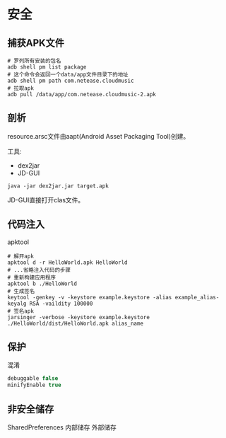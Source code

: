 # 安全

## 捕获APK文件

```shell
# 罗列所有安装的包名
adb shell pm list package
# 这个命令会返回一个data/app文件目录下的地址
adb shell pm path com.netease.cloudmusic
# 拉取apk
adb pull /data/app/com.netease.cloudmusic-2.apk
```

## 剖析
resource.arsc文件由aapt(Android Asset Packaging Tool)创建。

工具:
- dex2jar
- JD-GUI

```shell
java -jar dex2jar.jar target.apk
```

JD-GUI直接打开clas文件。

## 代码注入

apktool

```shell
# 解开apk
apktool d -r HelloWorld.apk HelloWorld
# ...省略注入代码的步骤 
# 重新构建应用程序
apktool b ./HelloWorld
# 生成签名
keytool -genkey -v -keystore example.keystore -alias example_alias-keyalg RSA -vaildity 100000
# 签名apk
jarsinger -verbose -keystore example.keystore ./HelloWorld/dist/HelloWorld.apk alias_name
```

## 保护

混淆
```groovy
debuggable false
minifyEnable true
```

## 非安全储存

SharedPreferences
内部储存
外部储存



